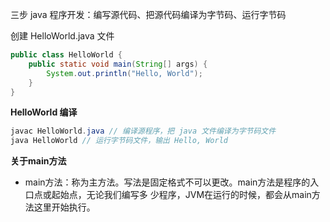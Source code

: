 三步 java 程序开发：编写源代码、把源代码编译为字节码、运行字节码



创建 HelloWorld.java 文件

```java
public class HelloWorld {
	public static void main(String[] args) {
		System.out.println("Hello, World");
	}
}
```



**HelloWorld 编译**

```java
javac HelloWorld.java // 编译源程序，把 java 文件编译为字节码文件
java HelloWorld	// 运行字节码文件，输出 Hello, World
```
**关于main方法**

- main方法：称为主方法。写法是固定格式不可以更改。main方法是程序的入口点或起始点，无论我们编写多
  少程序，JVM在运行的时候，都会从main方法这里开始执行。